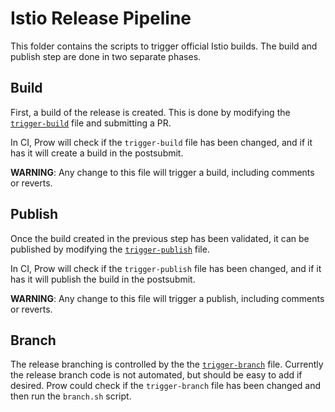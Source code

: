 # Istio Release Pipeline

This folder contains the scripts to trigger official Istio builds. The build and publish step are done in two separate phases.

## Build

First, a build of the release is created. This is done by modifying the [`trigger-build`](./trigger-build) file and submitting a PR.

In CI, Prow will check if the `trigger-build` file has been changed, and if it has it will create a build in the postsubmit.

**WARNING**: Any change to this file will trigger a build, including comments or reverts.

## Publish

Once the build created in the previous step has been validated, it can be published by modifying the [`trigger-publish`](./trigger-publish) file.

In CI, Prow will check if the `trigger-publish` file has been changed, and if it has it will publish the build in the postsubmit.

**WARNING**: Any change to this file will trigger a publish, including comments or reverts.

## Branch

The release branching is controlled by the the [`trigger-branch`](./trigger-branch) file. Currently the release branch code is not automated, but should be easy to add if desired. Prow could check if the `trigger-branch` file has been changed and then run the `branch.sh` script.
